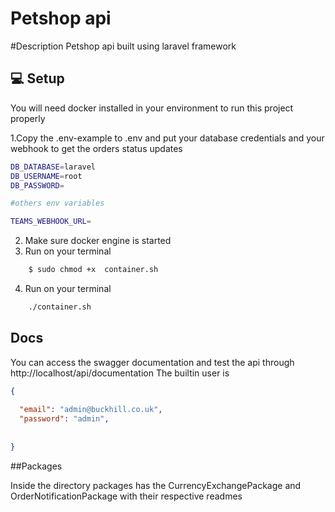# Petshop api

#Description 
Petshop api built using laravel framework 

## 💻 Setup
You will need docker installed in your environment to run this project properly

1.Copy the .env-example to .env and put your database credentials and your webhook to get the orders status updates 
```bash
DB_DATABASE=laravel
DB_USERNAME=root
DB_PASSWORD=

#others env variables

TEAMS_WEBHOOK_URL=
```
2. Make sure docker engine is started
3. Run on your terminal
```bash 
    $ sudo chmod +x  container.sh
```
4. Run on your terminal
```bash
    ./container.sh
```

## Docs
You can access the swagger documentation and test the api through http://localhost/api/documentation
The builtin user is 
```json
{
  
  "email": "admin@buckhill.co.uk",
  "password": "admin",
  
  
}
```

##Packages

Inside the directory packages has the CurrencyExchangePackage and OrderNotificationPackage with their respective readmes 
